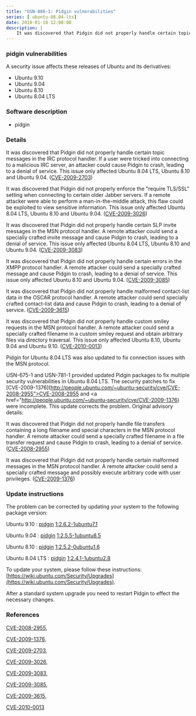 ```yaml
---
title: "USN-886-1: Pidgin vulnerabilities"
series: [ ubuntu-08.04-lts]
date: 2010-01-18 12:00:00
description: |
    It was discovered that Pidgin did not properly handle certain topic messages in the IRC protocol handler. If a user were tricked into connecting to a malicious IRC server, an attacker could cause Pidgin to crash, leading to a denial of service. This issue only affected Ubuntu 8.04 LTS, Ubuntu 8.10 and Ubuntu 9.04. ([CVE-2009-2703](http://people.ubuntu.com/~ubuntu-security/cve/CVE-2009-2703))
--- 
```

 
### pidgin vulnerabilities

A security issue affects these releases of Ubuntu and its derivatives:

* Ubuntu 9.10
* Ubuntu 9.04
* Ubuntu 8.10
* Ubuntu 8.04 LTS

### Software description

* pidgin 

### Details

It was discovered that Pidgin did not properly handle certain topic messages in the IRC protocol handler. If a user were tricked into connecting to a malicious IRC server, an attacker could cause Pidgin to crash, leading to a denial of service. This issue only affected Ubuntu 8.04 LTS, Ubuntu 8.10 and Ubuntu 9.04. ([CVE-2009-2703](http://people.ubuntu.com/~ubuntu-security/cve/CVE-2009-2703))

It was discovered that Pidgin did not properly enforce the &quot;require TLS/SSL&quot; setting when connecting to certain older Jabber servers. If a remote attacker were able to perform a man-in-the-middle attack, this flaw could be exploited to view sensitive information. This issue only affected Ubuntu 8.04 LTS, Ubuntu 8.10 and Ubuntu 9.04. ([CVE-2009-3026](http://people.ubuntu.com/~ubuntu-security/cve/CVE-2009-3026))

It was discovered that Pidgin did not properly handle certain SLP invite messages in the MSN protocol handler. A remote attacker could send a specially crafted invite message and cause Pidgin to crash, leading to a denial of service. This issue only affected Ubuntu 8.04 LTS, Ubuntu 8.10 and Ubuntu 9.04. ([CVE-2009-3083](http://people.ubuntu.com/~ubuntu-security/cve/CVE-2009-3083))

It was discovered that Pidgin did not properly handle certain errors in the XMPP protocol handler. A remote attacker could send a specially crafted message and cause Pidgin to crash, leading to a denial of service. This issue only affected Ubuntu 8.10 and Ubuntu 9.04. ([CVE-2009-3085](http://people.ubuntu.com/~ubuntu-security/cve/CVE-2009-3085))

It was discovered that Pidgin did not properly handle malformed contact-list data in the OSCAR protocol handler. A remote attacker could send specially crafted contact-list data and cause Pidgin to crash, leading to a denial of service. ([CVE-2009-3615](http://people.ubuntu.com/~ubuntu-security/cve/CVE-2009-3615))

It was discovered that Pidgin did not properly handle custom smiley requests in the MSN protocol handler. A remote attacker could send a specially crafted filename in a custom smiley request and obtain arbitrary files via directory traversal. This issue only affected Ubuntu 8.10, Ubuntu 9.04 and Ubuntu 9.10. ([CVE-2010-0013](http://people.ubuntu.com/~ubuntu-security/cve/CVE-2010-0013))

Pidgin for Ubuntu 8.04 LTS was also updated to fix connection issues with the MSN protocol.

USN-675-1 and USN-781-1 provided updated Pidgin packages to fix multiple security vulnerabilities in Ubuntu 8.04 LTS. The security patches to fix [CVE-2009-1376](http://people.ubuntu.com/~ubuntu-security/cve/CVE-2008-2955">CVE-2008-2955</a> and <a href="http://people.ubuntu.com/~ubuntu-security/cve/CVE-2009-1376) were incomplete. This update corrects the problem. Original advisory details:

 It was discovered that Pidgin did not properly handle file transfers containing a long filename and special characters in the MSN protocol handler. A remote attacker could send a specially crafted filename in a file transfer request and cause Pidgin to crash, leading to a denial of service. ([CVE-2008-2955](http://people.ubuntu.com/~ubuntu-security/cve/CVE-2008-2955))

 It was discovered that Pidgin did not properly handle certain malformed messages in the MSN protocol handler. A remote attacker could send a specially crafted message and possibly execute arbitrary code with user privileges. ([CVE-2009-1376](http://people.ubuntu.com/~ubuntu-security/cve/CVE-2009-1376)) 

### Update instructions

The problem can be corrected by updating your system to the following package version:

Ubuntu 9.10
 : [pidgin](https://launchpad.net/ubuntu/+source/pidgin) <span> [1:2.6.2-1ubuntu7.1](https://launchpad.net/ubuntu/+source/pidgin/1:2.6.2-1ubuntu7.1) </span> 

Ubuntu 9.04
 : [pidgin](https://launchpad.net/ubuntu/+source/pidgin) <span> [1:2.5.5-1ubuntu8.5](https://launchpad.net/ubuntu/+source/pidgin/1:2.5.5-1ubuntu8.5) </span> 

Ubuntu 8.10
 : [pidgin](https://launchpad.net/ubuntu/+source/pidgin) <span> [1:2.5.2-0ubuntu1.6](https://launchpad.net/ubuntu/+source/pidgin/1:2.5.2-0ubuntu1.6) </span> 

Ubuntu 8.04 LTS
 : [pidgin](https://launchpad.net/ubuntu/+source/pidgin) <span> [1:2.4.1-1ubuntu2.8](https://launchpad.net/ubuntu/+source/pidgin/1:2.4.1-1ubuntu2.8) </span> 

To update your system, please follow these instructions: [https://wiki.ubuntu.com/Security/Upgrades](https://wiki.ubuntu.com/Security/Upgrades).

After a standard system upgrade you need to restart Pidgin to effect the necessary changes. 

### References

 [CVE-2008-2955](http://people.ubuntu.com/~ubuntu-security/cve/CVE-2008-2955), 

 [CVE-2009-1376](http://people.ubuntu.com/~ubuntu-security/cve/CVE-2009-1376), 

 [CVE-2009-2703](http://people.ubuntu.com/~ubuntu-security/cve/CVE-2009-2703), 

 [CVE-2009-3026](http://people.ubuntu.com/~ubuntu-security/cve/CVE-2009-3026), 

 [CVE-2009-3083](http://people.ubuntu.com/~ubuntu-security/cve/CVE-2009-3083), 

 [CVE-2009-3085](http://people.ubuntu.com/~ubuntu-security/cve/CVE-2009-3085), 

 [CVE-2009-3615](http://people.ubuntu.com/~ubuntu-security/cve/CVE-2009-3615), 

 [CVE-2010-0013](http://people.ubuntu.com/~ubuntu-security/cve/CVE-2010-0013)
 
